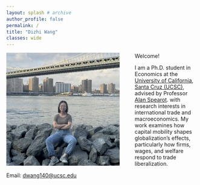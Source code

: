 ```yaml
---
layout: splash # archive
author_profile: false
permalink: /
title: "Dizhi Wang"
classes: wide
---
```


<img src="/images/wdz.jpg" width="300" align="left" style="display: block; margin-right: 40px;" /> 

Welcome! 

I am a Ph.D. student in Economics at the [University of California, Santa Cruz (UCSC)](https://economics.ucsc.edu/), advised by Professor [Alan Spearot](https://sites.google.com/view/acspearot/home). with research interests in international trade and macroeconomics. My work examines how capital mobility shapes globalization’s effects, particularly how firms, wages, and welfare respond to trade liberalization.


Email: [dwang140@ucsc.edu](mailto:dwang140@ucsc.edu)











